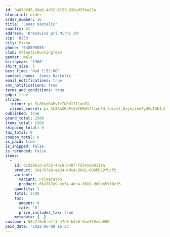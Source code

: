 ```yaml
---
id: 0a878fd5-96e0-4d32-9153-920ad55ba25a
blueprint: order
order_number: 16
title: 'Janez Kastelic'
country: SI
address: 'Brezovica pri Mirni 39'
zip: '8233'
city: Mirna
phone: '040590855'
club: AtlanticRunningTeam
gender: male
birthyear: '1966'
shirt_size: l
best_time: 'Nad 1:52:00'
contact_name: 'Janez Kastelic'
email_notifications: true
sms_notifications: true
terms_and_conditions: true
gdpr: true
stripe:
  intent: pi_3L8RnXBuFvIeTKRH17l1oUFU
  client_secret: pi_3L8RnXBuFvIeTKRH17l1oUFU_secret_DxjksieeTyUVuTDhIu8e3eDOK
published: true
grand_total: 2500
items_total: 2500
shipping_total: 0
tax_total: 0
coupon_total: 0
is_paid: true
is_shipped: false
is_refunded: false
items:
  -
    id: 0cd3061d-ef52-4ac6-b48f-f5541ab8119a
    product: 66e767a9-ee34-4dc4-8681-d09bb59f0cf5
    variant:
      variant: Polmaraton
      product: 66e767a9-ee34-4dc4-8681-d09bb59f0cf5
    quantity: 1
    total: 2500
    tax:
      amount: 0
      rate: '0'
      price_includes_tax: true
    metadata: {  }
customer: 50c7f6e0-eff3-47c0-b4b6-5ee979cdb090
paid_date: '2022-06-08 16:35'
---
```

